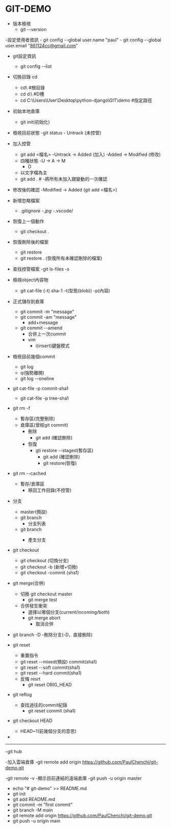 # GIT-DEMO

- 版本檢視
	- git --version

-設定使用者資訊
	- git config --global user.name "paul"
	- git config --global user.email "861124cc@gmail.com"

- git設定資訊	
	- git config --list

- 切換目錄 cd
	- cd\ #根目錄
	- cd d:\ #D槽
	- cd C:\Users\User\Desktop\python-django\GIT\demo #指定路徑

- 初始本地倉庫
	- git init(初始化)

- 檢視目前狀態
	-git status
		- Untrack (未控管)
- 加入控管
	- git  add <檔名>
		-Untrack -> Added (加入)
		-Added -> Modified (修改)
	- 四種狀態
		-U -> A -> M
		- D
	- 以文字檔為主
	- git add . # <all file>
		-將所有未加入跟變動的一次確認

- 修改後的確認
	-Modified -> Added (git add <檔名>)

- 新增忽略檔案
	- .gitignore
		-*.jpg
		-*.vscode/

- 恢復上一個動作
	- git checkout .

- 恢復刪除後的檔案
	- git restore <filename>
	- git restore . (恢復所有未確認刪除的檔案)

- 查找控管檔案
	-git ls-files -s

- 檢視object內容物
	- git cat-file (-t) sha-1
		-t(型態(blob))
		-p(內容)

- 正式儲存到倉庫
	- git commit -m "message"
	- git commit -am "message" 
		- add+message
	- git commit --amend
		- 合併上一次commit
		- vim
			- i(insert)鍵盤模式


- 檢視目前幾個commit
	- git log
	- q(強勢離開)
	- git log --oneline


- git cat-file -p commit-sha1
	- git cat-file -p tree-sha1

- git rm -f
	- 暫存區(完整刪除)
	- 倉庫區(曾經git commit)
		- 刪除
			- git add (確認刪除)
		- 恢復
			- gti restore --staged(暫存區)
				- git add (確認刪除)
				- git restore(恢復)

- git rm --cached <filename>
	- 暫存/倉庫區
		- 移回工作目錄(不控管)

- 分支
	- master(預設)
	- git branch
		- 分支列表
	- git branch <branch name>
		- 產生分支
- git checkout 
	- git checkout <branch name>(切換分支)
	- git checkout -b (新增+切換)
	- git checkout -commit (sha1)

- git merge(合併)
	- 切換 git checkout master
		- git merge test
	- 合併發生衝突
		- 選擇以哪個分支(current/incoming/both)
		- git merge abort 
			- 取消合併
- git branch -D<branch name>
	-刪除分支(-D，直接刪除)

- git reset
	- 重置指令
	- git reset --mixed(預設) commit(sha1)
	- git reset --soft commit(sha1)
	- git reset --hard commit(sha1)
	- 反悔 resrt 
		- git reset ORIG_HEAD
- git reflog
	- 查找過往的commit紀錄
		- git reset commit (sha1)

- git checkout HEAD
	- HEAD~1(前幾個分支的意思)
	
- 
	






--------------------------------------------

-git hub 

-加入雲端倉庫
	-git remote add origin https://github.com/PaulChenchi/git-demo.git

-git remote -v
	-顯示目前連結的遠端倉庫
-git push -u origin master



- echo "# git-demo" >> README.md
- git init
- git add README.md
- git commit -m "first commit"
- git branch -M main
- git remote add origin https://github.com/PaulChenchi/git-demo.git
- git push -u origin main
